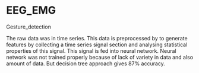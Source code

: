 # EEG_EMG
Gesture_detection

The raw data was in time series. This data is preprocessed by to generate features by collecting a time series signal section and analysing statistical properties of this signal. This signal is fed into neural network. Neural network was not trained properly because of lack of variety in data and also amount of data. But decision tree approach gives 87% accuracy.

